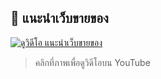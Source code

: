 ## 🎥 แนะนำเว็บขายของ

[![ดูวิดีโอ แนะนำเว็บขายของ](https://img.youtube.com/vi/M1C2MCiPv8I/hqdefault.jpg)](https://youtu.be/M1C2MCiPv8I)
> คลิกที่ภาพเพื่อดูวิดีโอบน YouTube


